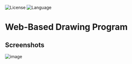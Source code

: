 ![License](https://img.shields.io/badge/license-Apache_2.0-red.svg)
![Language](https://img.shields.io/badge/language-Java%20-blue.svg)

# Web-Based Drawing Program
## Screenshots
![image](https://user-images.githubusercontent.com/58489322/169411182-a52e0fa0-79fa-4965-ae8e-7742dbe13ed4.png)
